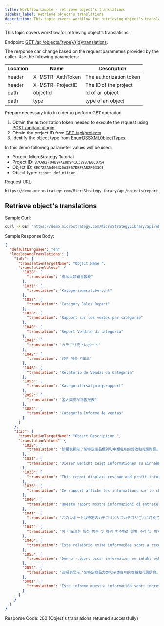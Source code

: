 ```yaml
---
title: Workflow sample - retrieve object's translations
sidebar_label: Retrieve object's translations
description: This topic covers workflow for retrieving object's translations.
---
```


This topic covers workflow for retrieving object's translations.

Endpoint: [GET /api/objects/{type}/{id}/translations](https://demo.microstrategy.com/MicroStrategyLibrary/api-docs/index.html#/Object%20Management/getObjectsTranslation).

The response can change based on the request parameters provided by the caller. Use the following parameters:

| Location | Name             | Description             |
| -------- | ---------------- | ----------------------- |
| header   | X-MSTR-AuthToken | The authorization token |
| header   | X-MSTR-ProjectID | The ID of the project   |
| path     | objectId         | Id of an object         |
| path     | type             | type of an object       |

Prepare necessary info in order to perform GET operation

1. Obtain the authorization token needed to execute the request using [POST /api/auth/login](https://demo.microstrategy.com/MicroStrategyLibrary/api-docs/index.html#/Authentication/postLogin).
1. Obtain the project ID from [GET /api/projects](https://demo.microstrategy.com/MicroStrategyLibrary/api-docs/index.html#/Projects/getProjects_1).
1. Identify the object type from [EnumDSSXMLObjectTypes](https://www2.microstrategy.com/producthelp/2021/WebAPIReference/com/microstrategy/webapi/EnumDSSXMLObjectTypes.html).

In this demo following parameter values will be used:

- Project: MicroStrategy Tutorial
- Project ID: `B7CA92F04B9FAE8D941C3E9B7E0CD754`
- Object ID: `BEC722A6406320A3E67DBFBAB2F033CB`
- Object type: `report_definition`

Request URL:

```url
https://demo.microstrategy.com/MicroStrategyLibrary/api/objects/report_definition/BEC722A6406320A3E67DBFBAB2F033CB/translations
```

## Retrieve object's translations

Sample Curl:

```bash
curl -X GET "https://demo.microstrategy.com/MicroStrategyLibrary/api/objects/report_definition/BEC722A6406320A3E67DBFBAB2F033CB/translations" -H "X-MSTR-AuthToken: db3nqj4o29vg5i747cdd2t4j38" -H "X-MSTR-ProjectID: B7CA92F04B9FAE8D941C3E9B7E0CD754"
```

Sample Response Body:

```json
{
  "defaultLanguage": "en",
  "localesAndTranslations": {
    "1:0:": {
      "translationTargetName": "Object Name ",
      "translationValues": {
        "1028": {
          "translation": "產品大類銷售報表"
        },
        "1031": {
          "translation": "Kategorieumsatzbericht"
        },
        "1033": {
          "translation": "Category Sales Report"
        },
        "1036": {
          "translation": "Rapport sur les ventes par catégorie"
        },
        "1040": {
          "translation": "Report Vendite di categoria"
        },
        "1041": {
          "translation": "カテゴリ売上レポート"
        },
        "1042": {
          "translation": "범주 매출 리포트"
        },
        "1046": {
          "translation": "Relatório de Vendas da Categoria"
        },
        "1053": {
          "translation": "Kategoriförsäljningsrapport"
        },
        "2052": {
          "translation": "各大类商品销售报表"
        },
        "3082": {
          "translation": "Categoría Informe de ventas"
        }
      }
    },
    "1:2:": {
      "translationTargetName": "Object Description ",
      "translationValues": {
        "1028": {
          "translation": "該報表顯示了某特定產品類別和中類每月的營收和利潤資訊。該利息的產品類別通過分頁選擇。"
        },
        "1031": {
          "translation": "Dieser Bericht zeigt Informationen zu Einnahmen und Gewinn nach Monat für eine bestimmte Kategorie und Subkategorie. Die Kategorie, für die Sie sich interessieren, wird mit Page-By ausgewählt."
        },
        "1033": {
          "translation": "This report displays revenue and profit information by month for a particular category and subcategory.  The category of interest is selected via page-by."
        },
        "1036": {
          "translation": "Ce rapport affiche les informations sur le chiffre d'affaires et le profit par mois pour une certaine catégorie et sous-catégorie  La catégorie qui intéresse l'utilisateur est sélectionnée via le saut de page."
        },
        "1040": {
          "translation": "Questo report mostra informazioni di entrate e profitti per mese per categorie e sottocategorie particolari. La categoria di interesse viene selezionata tramite raggruppamento a pagine."
        },
        "1041": {
          "translation": "このレポートは特定のカテゴリとサブカテゴリごとに月別で売上高と利益情報を示します。カテゴリはページバイで選択できます。"
        },
        "1042": {
          "translation": "이 리포트는 특정 범주 및 하위 범주별로 월별 수익 및 이익 정보를 표시합니다. 원하는 범주는 페이지-바이를 통해 선택됩니다."
        },
        "1046": {
          "translation": "Este relatório exibe informações sobre a receita e o lucro mensal de categorias e subcategorias específicas.  A categoria de interesse é selecionada página a página."
        },
        "1053": {
          "translation": "Denna rapport visar information om intäkt och vinst per månad för en viss kategori och underkategori.  Kategorin av intresse väljs genom sökning."
        },
        "2052": {
          "translation": "该报表显示了某特定商品大类和子类每月的收益和利润信息。该利息的商品大类通过分页选择。"
        },
        "3082": {
          "translation": "Este informe muestra información sobre ingresos y beneficios por mes para una categoría y una subcategoría determinadas.  La categoría se selecciona mediante paginación."
        }
      }
    }
  }
}
```

Response Code: 200 (Object's translations returned successfully)
